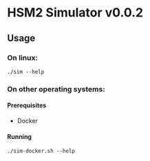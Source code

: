 # HSM2 Simulator v0.0.2

## Usage


### On linux:

```
./sim --help
```

### On other operating systems:

#### Prerequisites

- Docker

#### Running

```
./sim-docker.sh --help
```

